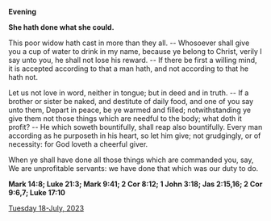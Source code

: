 **Evening**

**She hath done what she could.**
 
This poor widow hath cast in more than they all. -- Whosoever shall give you a cup of water to drink in my name, because ye belong to Christ, verily I say unto you, he shall not lose his reward. -- If there be first a willing mind, it is accepted according to that a man hath, and not according to that he hath not.
 
Let us not love in word, neither in tongue; but in deed and in truth. -- If a brother or sister be naked, and destitute of daily food, and one of you say unto them, Depart in peace, be ye warmed and filled; notwithstanding ye give them not those things which are needful to the body; what doth it profit? -- He which soweth bountifully, shall reap also bountifully. Every man according as he purposeth in his heart, so let him give; not grudgingly, or of necessity: for God loveth a cheerful giver.
 
When ye shall have done all those things which are commanded you, say, We are unprofitable servants: we have done that which was our duty to do.  

**Mark 14:8; Luke 21:3; Mark 9:41; 2 Cor 8:12; 1 John 3:18; Jas 2:15,16; 2 Cor 9:6,7; Luke 17:10**

[Tuesday 18-July, 2023](https://t.me/daily_light)
